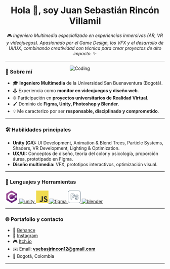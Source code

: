 <h1 align="center">Hola 👋, soy Juan Sebastián Rincón Villamil</h1>

<p align="center">
  🎮 <em>Ingeniero Multimedia especializado en experiencias inmersivas (AR, VR y videojuegos).  
  Apasionado por el Game Design, los VFX y el desarrollo de UI/UX, combinando creatividad con técnica para crear proyectos de alto impacto.</em> ✨
</p>

---

<img align="right" alt="Coding" width="300" src="https://cdn.dribbble.com/users/1162077/screenshots/3848914/programmer.gif">

### 🚀 Sobre mí
- 🎓 **Ingeniero Multimedia** de la Universidad San Buenaventura (Bogotá).  
- 🕹️ Experiencia como **monitor en videojuegos y diseño web**.  
- 🌐 Participación en **proyectos universitarios de Realidad Virtual**.  
- 🖌️ Dominio de **Figma, Unity, Photoshop y Blender**.  
- 💡 Me caracterizo por ser **responsable, disciplinado y comprometido**.  

---

### 🛠️ Habilidades principales
- **Unity (C#):** UI Development, Animation & Blend Trees, Particle Systems, Shaders, VR Development, Lighting & Optimization.  
- **UX/UI:** Conceptos de diseño, teoría del color y psicología, proporción áurea, prototipado en Figma.  
- **Diseño multimedia:** VFX, prototipos interactivos, optimización visual.  

---

### 🧰 Lenguajes y Herramientas
<p align="left">
  <a href="https://learn.microsoft.com/es-es/dotnet/csharp/" target="_blank" rel="noreferrer">
    <img src="https://raw.githubusercontent.com/devicons/devicon/master/icons/csharp/csharp-original.svg" alt="csharp" width="40" height="40"/>
  </a>
  <a href="https://unity.com/" target="_blank" rel="noreferrer">
    <img src="https://www.vectorlogo.zone/logos/unity3d/unity3d-icon.svg" alt="unity" width="40" height="40"/>
  </a>
  <a href="https://developer.mozilla.org/es/docs/Web/JavaScript" target="_blank" rel="noreferrer">
    <img src="https://raw.githubusercontent.com/devicons/devicon/master/icons/javascript/javascript-original.svg" alt="javascript" width="40" height="40"/>
  </a>
  <a href="https://www.figma.com/" target="_blank" rel="noreferrer">
    <img src="https://www.vectorlogo.zone/logos/figma/figma-icon.svg" alt="figma" width="40" height="40"/>
  </a>
  <a href="https://www.adobe.com/products/photoshop.html" target="_blank" rel="noreferrer">
    <img src="https://raw.githubusercontent.com/devicons/devicon/master/icons/photoshop/photoshop-line.svg" alt="photoshop" width="40" height="40"/>
  </a>
  <a href="https://www.blender.org/" target="_blank" rel="noreferrer">
    <img src="https://download.blender.org/branding/community/blender_community_badge_white.svg" alt="blender" width="40" height="40"/>
  </a>
</p>

---


### 🌐 Portafolio y contacto
- 🎨 [Behance](https://www.behance.net/juanserincon5)  
- 📸 [Instagram](https://www.instagram.com/TU-USUARIO)  
- 🎮 [Itch.io](https://TU-USUARIO.itch.io)  
- ✉️ Email: **vsebasjrincon12@gmail.com**  
- 📍 Bogotá, Colombia  


---
